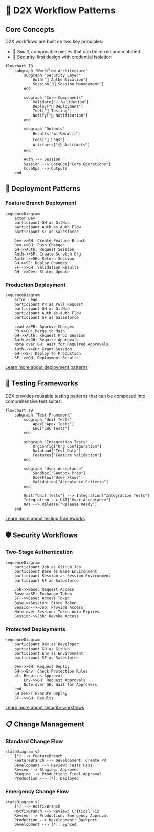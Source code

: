 # 🔧 D2X Workflow Patterns

## Core Concepts

D2X workflows are built on two key principles:

-   🧩 Small, composable pieces that can be mixed and matched
-   🔐 Security-first design with credential isolation

```mermaid
flowchart TB
    subgraph "Workflow Architecture"
        subgraph "Security Layer"
            Auth["🔐 Authentication"]
            Session["🎫 Session Management"]
        end

        subgraph "Core Components"
            Validate["✅ Validation"]
            Deploy["🚀 Deployment"]
            Test["🧪 Testing"]
            Notify["📢 Notification"]
        end

        subgraph "Outputs"
            Results["📊 Results"]
            Logs["📝 Logs"]
            Artifacts["📦 Artifacts"]
        end

        Auth --> Session
        Session --> CoreOps["Core Operations"]
        CoreOps --> Outputs
    end
```

## 🚀 Deployment Patterns

### Feature Branch Deployment

```mermaid
sequenceDiagram
    actor Dev
    participant GH as GitHub
    participant Auth as Auth Flow
    participant SF as Salesforce

    Dev->>GH: Create Feature Branch
    Dev->>GH: Push Changes
    GH->>Auth: Request Session
    Auth->>SF: Create Scratch Org
    Auth-->>GH: Return Session
    GH->>SF: Deploy Changes
    SF-->>GH: Validation Results
    GH-->>Dev: Status Update
```

### Production Deployment

```mermaid
sequenceDiagram
    actor Lead
    participant PR as Pull Request
    participant GH as GitHub
    participant Auth as Auth Flow
    participant SF as Salesforce

    Lead->>PR: Approve Changes
    PR->>GH: Merge to Main
    GH->>Auth: Request Prod Session
    Auth->>GH: Require Approvals
    Note over GH: Wait for Required Approvals
    Auth-->>GH: Grant Session
    GH->>SF: Deploy to Production
    SF-->>GH: Deployment Results
```

[Learn more about deployment patterns](./workflows/deployment.md)

## 🧪 Testing Frameworks

D2X provides reusable testing patterns that can be composed into comprehensive test suites:

```mermaid
flowchart TB
    subgraph "Test Framework"
        subgraph "Unit Tests"
            Apex["Apex Tests"]
            LWC["LWC Tests"]
        end

        subgraph "Integration Tests"
            OrgConfig["Org Configuration"]
            DataLoad["Test Data"]
            Features["Feature Validation"]
        end

        subgraph "User Acceptance"
            Sandbox["Sandbox Prep"]
            UserFlow["User Flows"]
            Validation["Acceptance Criteria"]
        end

        Unit["Unit Tests"] --> Integration["Integration Tests"]
        Integration --> UAT["User Acceptance"]
        UAT --> Release["Release Ready"]
    end
```

[Learn more about testing frameworks](./workflows/testing.md)

## 🛡️ Security Workflows

### Two-Stage Authentication

```mermaid
sequenceDiagram
    participant Job as GitHub Job
    participant Base as Base Environment
    participant Session as Session Environment
    participant SF as Salesforce

    Job->>Base: Request Access
    Base->>SF: Exchange Token
    SF-->>Base: Access Token
    Base->>Session: Store Token
    Session-->>Job: Provide Access
    Note over Session: Token Auto-Expires
    Session->>Job: Revoke Access
```

### Protected Deployments

```mermaid
sequenceDiagram
    participant Dev as Developer
    participant GH as GitHub
    participant Env as Environment
    participant SF as Salesforce

    Dev->>GH: Request Deploy
    GH->>Env: Check Protection Rules
    alt Requires Approval
        Env->>GH: Request Approvals
        Note over GH: Wait for Approvers
    end
    GH->>SF: Execute Deploy
    SF-->>GH: Results
```

[Learn more about security workflows](./workflows/security.md)

## 📋 Change Management

### Standard Change Flow

```mermaid
stateDiagram-v2
    [*] --> FeatureBranch
    FeatureBranch --> Development: Create PR
    Development --> Review: Tests Pass
    Review --> Staging: Approved
    Staging --> Production: Final Approval
    Production --> [*]: Deployed
```

### Emergency Change Flow

```mermaid
stateDiagram-v2
    [*] --> HotfixBranch
    HotfixBranch --> Review: Critical Fix
    Review --> Production: Emergency Approval
    Production --> Development: Backport
    Development --> [*]: Synced
```

